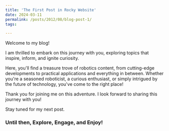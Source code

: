 ```yaml
---
title: 'The First Post in Rocky Website'
date: 2024-03-11
permalink: /posts/2012/08/blog-post-1/
tags:

---
```


Welcome to my blog!

I am thrilled to embark on this journey with you, exploring topics that inspire, inform, and ignite curiosity.

Here, you'll find a treasure trove of robotics content, from cutting-edge developments to practical applications and everything in between.
Whether you're a seasoned roboticist, a curious enthusiast, or simply intrigued by the future of technology, you've come to the right place!

Thank you for joining me on this adventure. I look forward to sharing this journey with you!

Stay tuned for my next post.

### Until then, Explore, Engage, and Enjoy!
